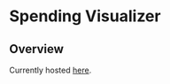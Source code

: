 # Spending Visualizer

## Overview

Currently hosted [here](https://spending-visualizer.streamlit.app/).
